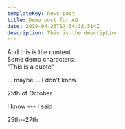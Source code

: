 ```yaml
---
templateKey: news-post
title: Demo post for AG
date: 2018-04-23T17:54:18.514Z
description: This is the description
---
```

And this is the content.\
Some demo characters:\
"This is a quote"

... maybe ... I don't know

25th of October

I know --- I said

25th--27th
